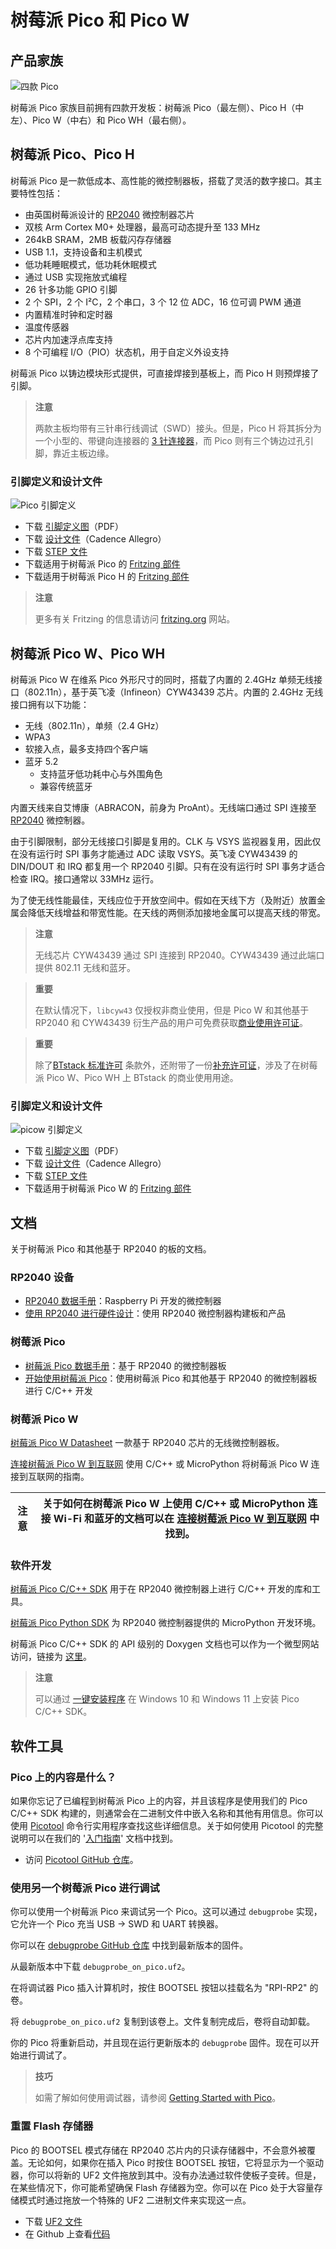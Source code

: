 # 树莓派 Pico 和 Pico W

## 产品家族

![四款 Pico](https://www.raspberrypi.com/documentation/microcontrollers/images/four_picos.jpg?hash=3f928dff64ab31c4f3b1caecf4fb83a4)

树莓派 Pico 家族目前拥有四款开发板：树莓派 Pico（最左侧）、Pico H（中左）、Pico W（中右）和 Pico WH（最右侧）。

## 树莓派 Pico、Pico H

树莓派 Pico 是一款低成本、高性能的微控制器板，搭载了灵活的数字接口。其主要特性包括：

* 由英国树莓派设计的 [RP2040](https://www.raspberrypi.com/documentation/microcontrollers/rp2040.html#welcome-to-rp2040) 微控制器芯片
* 双核 Arm Cortex M0+ 处理器，最高可动态提升至 133 MHz
* 264kB SRAM，2MB 板载闪存存储器
* USB 1.1，支持设备和主机模式
* 低功耗睡眠模式，低功耗休眠模式
* 通过 USB 实现拖放式编程
* 26 针多功能 GPIO 引脚
* 2 个 SPI，2 个 I²C，2 个串口，3 个 12 位 ADC，16 位可调 PWM 通道
* 内置精准时钟和定时器
* 温度传感器
* 芯片内加速浮点库支持
* 8 个可编程 I/O（PIO）状态机，用于自定义外设支持

树莓派 Pico 以铸边模块形式提供，可直接焊接到基板上，而 Pico H 则预焊接了引脚。

>**注意**
>
>两款主板均带有三针串行线调试（SWD）接头。但是，Pico H 将其拆分为一个小型的、带键向连接器的 [3 针连接器](https://datasheets.raspberrypi.com/debug/debug-connector-specification.pdf)，而 Pico 则有三个铸边过孔引脚，靠近主板边缘。 


### 引脚定义和设计文件

![Pico 引脚定义](https://www.raspberrypi.com/documentation/microcontrollers/images/pico-pinout.svg)

* 下载 [引脚定义图](https://datasheets.raspberrypi.com/pico/Pico-R3-A4-Pinout.pdf)（PDF）
* 下载 [设计文件](https://datasheets.raspberrypi.com/pico/RPi-Pico-R3-PUBLIC-20200119.zip)（Cadence Allegro）
* 下载 [STEP 文件](https://datasheets.raspberrypi.com/pico/Pico-R3-step.zip)
* 下载适用于树莓派 Pico 的 [Fritzing 部件](https://datasheets.raspberrypi.com/pico/Pico-R3-Fritzing.fzpz)
* 下载适用于树莓派 Pico H 的 [Fritzing 部件](https://datasheets.raspberrypi.com/pico/PicoH-Fritzing.fzpz)

>**注意**
>
>更多有关 Fritzing 的信息请访问 [fritzing.org](https://fritzing.org/) 网站。

## 树莓派 Pico W、Pico WH

树莓派 Pico W 在维系 Pico 外形尺寸的同时，搭载了内置的 2.4GHz 单频无线接口（802.11n），基于英飞凌（Infineon）CYW43439 芯片。内置的 2.4GHz 无线接口拥有以下功能：

- 无线（802.11n），单频（2.4 GHz）
- WPA3
- 软接入点，最多支持四个客户端
- 蓝牙 5.2
  - 支持蓝牙低功耗中心与外围角色
  - 兼容传统蓝牙

内置天线来自艾博康（ABRACON，前身为 ProAnt）。无线端口通过 SPI 连接至 [RP2040](https://www.raspberrypi.com/documentation/microcontrollers/rp2040.html#welcome-to-rp2040) 微控制器。

由于引脚限制，部分无线接口引脚是复用的。CLK 与 VSYS 监视器复用，因此仅在没有运行时 SPI 事务才能通过 ADC 读取 VSYS。英飞凌 CYW43439 的 DIN/DOUT 和 IRQ 都复用一个 RP2040 引脚。只有在没有运行时 SPI 事务才适合检查 IRQ。接口通常以 33MHz 运行。

为了使无线性能最佳，天线应位于开放空间中。假如在天线下方（及附近）放置金属会降低天线增益和带宽性能。在天线的两侧添加接地金属可以提高天线的带宽。

>**注意**
>
>无线芯片 CYW43439 通过 SPI 连接到 RP2040。CYW43439 通过此端口提供 802.11 无线和蓝牙。 

>**重要**
>
>在默认情况下，`libcyw43` 仅授权非商业使用，但是 Pico W 和其他基于 RP2040 和 CYW43439 衍生产品的用户可免费获取[商业使用许可证](https://github.com/georgerobotics/cyw43-driver/blob/195dfcc10bb6f379e3dea45147590db2203d3c7b/LICENSE.RP)。 

>**重要**
>
> 除了[BTstack 标准许可](https://github.com/bluekitchen/btstack/blob/master/LICENSE) 条款外，还附带了一份[补充许可证](https://github.com/raspberrypi/pico-sdk/blob/master/src/rp2_common/pico_btstack/LICENSE.RP)，涉及了在树莓派 Pico W、Pico WH 上 BTstack 的商业使用用途。 

### 引脚定义和设计文件

![picow 引脚定义](https://www.raspberrypi.com/documentation/microcontrollers/images/picow-pinout.svg)

- 下载 [引脚定义图](https://datasheets.raspberrypi.com/picow/PicoW-A4-Pinout.pdf)（PDF）
- 下载 [设计文件](https://datasheets.raspberrypi.com/picow/RPi-PicoW-PUBLIC-20220607.zip)（Cadence Allegro）
- 下载 [STEP 文件](https://datasheets.raspberrypi.com/picow/PicoW-step.zip)
- 下载适用于树莓派 Pico W 的 [Fritzing 部件](https://datasheets.raspberrypi.com/picow/PicoW-Fritzing.fzpz)

## 文档

关于树莓派 Pico 和其他基于 RP2040 的板的文档。

### RP2040 设备

- [RP2040 数据手册](https://datasheets.raspberrypi.com/rp2040/rp2040-datasheet.pdf)：Raspberry Pi 开发的微控制器
- [使用 RP2040 进行硬件设计](https://datasheets.raspberrypi.com/rp2040/hardware-design-with-rp2040.pdf)：使用 RP2040 微控制器构建板和产品

### 树莓派 Pico

- [树莓派 Pico 数据手册](https://datasheets.raspberrypi.com/pico/pico-datasheet.pdf)：基于 RP2040 的微控制器板
- [开始使用树莓派 Pico](https://datasheets.raspberrypi.com/pico/getting-started-with-pico.pdf)：使用树莓派 Pico 和其他基于 RP2040 的微控制器板进行 C/C++ 开发


### 树莓派 Pico W

[树莓派 Pico W Datasheet](https://datasheets.raspberrypi.com/picow/pico-w-datasheet.pdf)
一款基于 RP2040 芯片的无线微控制器板。

[连接树莓派 Pico W 到互联网](https://datasheets.raspberrypi.com/picow/connecting-to-the-internet-with-pico-w.pdf)
使用 C/C++ 或 MicroPython 将树莓派 Pico W 连接到互联网的指南。

| 注意 | 关于如何在树莓派 Pico W 上使用 C/C++ 或 MicroPython 连接 Wi-Fi 和蓝牙的文档可以在 [连接树莓派 Pico W 到互联网](https://datasheets.raspberrypi.com/picow/connecting-to-the-internet-with-pico-w.pdf) 中找到。 |
| ------ | ---------------------------------------------------------------------------------------------------------------------------------------- |

### 软件开发

[树莓派 Pico C/C++ SDK](https://datasheets.raspberrypi.com/pico/raspberry-pi-pico-c-sdk.pdf)
用于在 RP2040 微控制器上进行 C/C++ 开发的库和工具。

[树莓派 Pico Python SDK](https://datasheets.raspberrypi.com/pico/raspberry-pi-pico-python-sdk.pdf)
为 RP2040 微控制器提供的 MicroPython 开发环境。

树莓派 Pico C/C++ SDK 的 API 级别的 Doxygen 文档也可以作为一个微型网站访问，链接为 [这里](https://rptl.io/pico-doxygen)。

>**注意**
>
>可以通过 [一键安装程序](https://github.com/raspberrypi/pico-setup-windows/releases/latest/download/pico-setup-windows-x64-standalone.exe) 在 Windows 10 和 Windows 11 上安装 Pico C/C++ SDK。 

## 软件工具

### Pico 上的内容是什么？

如果你忘记了已编程到树莓派 Pico 上的内容，并且该程序是使用我们的 Pico C/C++ SDK 构建的，则通常会在二进制文件中嵌入名称和其他有用信息。你可以使用 [Picotool](https://github.com/raspberrypi/picotool) 命令行实用程序查找这些详细信息。关于如何使用 Picotool 的完整说明可以在我们的 '[入门指南](https://datasheets.raspberrypi.com/pico/getting-started-with-pico.pdf)' 文档中找到。

* 访问 [Picotool GitHub 仓库](https://github.com/raspberrypi/picotool)。

### 使用另一个树莓派 Pico 进行调试

你可以使用一个树莓派 Pico 来调试另一个 Pico。这可以通过 `debugprobe` 实现，它允许一个 Pico 充当 USB → SWD 和 UART 转换器。

你可以在 [debugprobe GitHub 仓库](https://github.com/raspberrypi/debugprobe/releases/latest) 中找到最新版本的固件。

从最新版本中下载 `debugprobe_on_pico.uf2`。

在将调试器 Pico 插入计算机时，按住 BOOTSEL 按钮以挂载名为 "RPI-RP2" 的卷。

将 `debugprobe_on_pico.uf2` 复制到该卷上。文件复制完成后，卷将自动卸载。

你的 Pico 将重新启动，并且现在运行更新版本的 `debugprobe` 固件。现在可以开始进行调试了。

>**技巧**
>
>如需了解如何使用调试器，请参阅 [Getting Started with Pico](https://datasheets.raspberrypi.com/pico/getting-started-with-pico.pdf)。

### 重置 Flash 存储器

Pico 的 BOOTSEL 模式存储在 RP2040 芯片内的只读存储器中，不会意外被覆盖。无论如何，如果你在插入 Pico 时按住 BOOTSEL 按钮，它将显示为一个驱动器，你可以将新的 UF2 文件拖放到其中。没有办法通过软件使板子变砖。但是，在某些情况下，你可能希望确保 Flash 存储器为空。你可以在 Pico 处于大容量存储模式时通过拖放一个特殊的 UF2 二进制文件来实现这一点。

* 下载 [UF2 文件](https://datasheets.raspberrypi.com/soft/flash_nuke.uf2)
* 在 Github 上查看[代码](https://github.com/raspberrypi/pico-examples/blob/master/flash/nuke/nuke.c)
